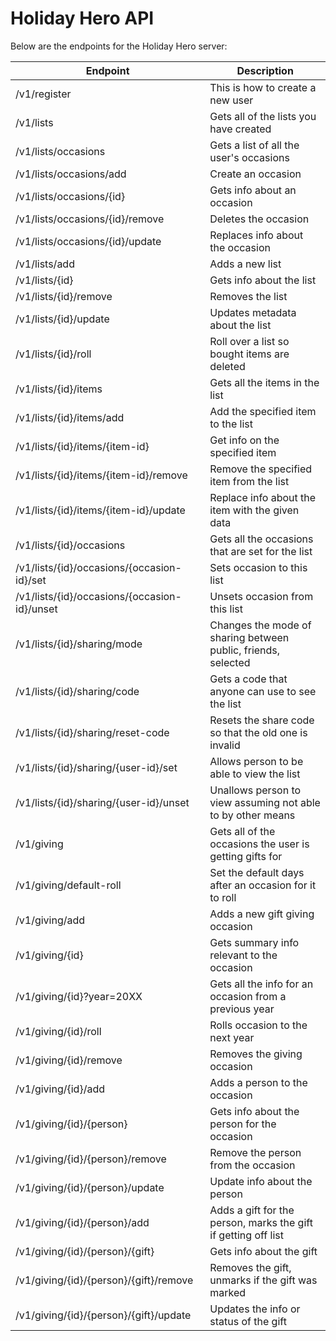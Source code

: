 Holiday Hero API
================

Below are the endpoints for the Holiday Hero server:

| Endpoint                                      | Description                                                   |
|-----------------------------------------------|---------------------------------------------------------------|
| /v1/register                                  | This is how to create a new user                              |
| /v1/lists                                     | Gets all of the lists you have created                        |
| /v1/lists/occasions                           | Gets a list of all the user's occasions                       |
| /v1/lists/occasions/add                       | Create an occasion                                            |
| /v1/lists/occasions/{id}                      | Gets info about an occasion                                   |
| /v1/lists/occasions/{id}/remove               | Deletes the occasion                                          |
| /v1/lists/occasions/{id}/update               | Replaces info about the occasion                              |
| /v1/lists/add                                 | Adds a new list                                               |
| /v1/lists/{id}                                | Gets info about the list                                      |
| /v1/lists/{id}/remove                         | Removes the list                                              |
| /v1/lists/{id}/update                         | Updates metadata about the list                               |
| /v1/lists/{id}/roll                           | Roll over a list so bought items are deleted                  |
| /v1/lists/{id}/items                          | Gets all the items in the list                                |
| /v1/lists/{id}/items/add                      | Add the specified item to the list                            |
| /v1/lists/{id}/items/{item-id}                | Get info on the specified item                                |
| /v1/lists/{id}/items/{item-id}/remove         | Remove the specified item from the list                       |
| /v1/lists/{id}/items/{item-id}/update         | Replace info about the item with the given data               |
| /v1/lists/{id}/occasions                      | Gets all the occasions that are set for the list              |
| /v1/lists/{id}/occasions/{occasion-id}/set    | Sets occasion to this list                                    |
| /v1/lists/{id}/occasions/{occasion-id}/unset  | Unsets occasion from this list                                |
| /v1/lists/{id}/sharing/mode                   | Changes the mode of sharing between public, friends, selected |
| /v1/lists/{id}/sharing/code                   | Gets a code that anyone can use to see the list               |
| /v1/lists/{id}/sharing/reset-code             | Resets the share code so that the old one is invalid          |
| /v1/lists/{id}/sharing/{user-id}/set          | Allows person to be able to view the list                     |
| /v1/lists/{id}/sharing/{user-id}/unset        | Unallows person to view assuming not able to by other means   |
| /v1/giving                                    | Gets all of the occasions the user is getting gifts for       |
| /v1/giving/default-roll                       | Set the default days after an occasion for it to roll         |
| /v1/giving/add                                | Adds a new gift giving occasion                               |
| /v1/giving/{id}                               | Gets summary info relevant to the occasion                    |
| /v1/giving/{id}?year=20XX                     | Gets all the info for an occasion from a previous year        |
| /v1/giving/{id}/roll                          | Rolls occasion to the next year                               |
| /v1/giving/{id}/remove                        | Removes the giving occasion                                   |
| /v1/giving/{id}/add                           | Adds a person to the occasion                                 |
| /v1/giving/{id}/{person}                      | Gets info about the person for the occasion                   |
| /v1/giving/{id}/{person}/remove               | Remove the person from the occasion                           |
| /v1/giving/{id}/{person}/update               | Update info about the person                                  |
| /v1/giving/{id}/{person}/add                  | Adds a gift for the person, marks the gift if getting off list|
| /v1/giving/{id}/{person}/{gift}               | Gets info about the gift                                      |
| /v1/giving/{id}/{person}/{gift}/remove        | Removes the gift, unmarks if the gift was marked              |
| /v1/giving/{id}/{person}/{gift}/update        | Updates the info or status of the gift                        |
